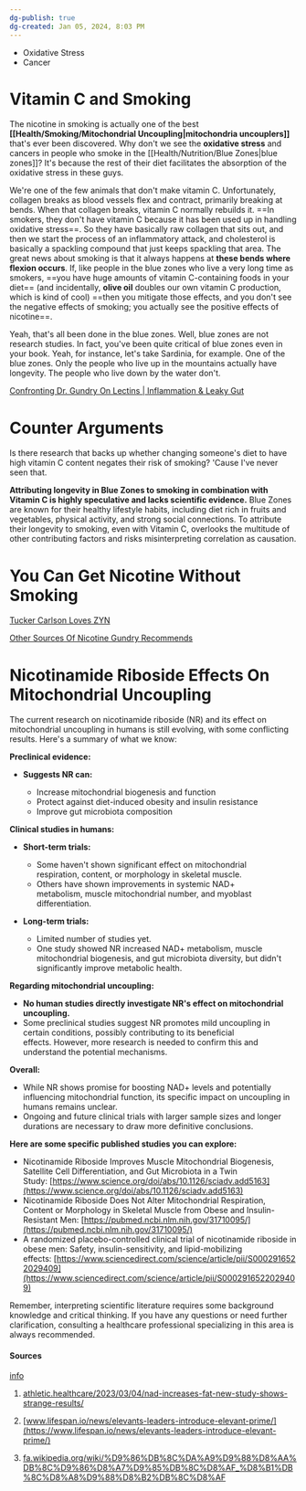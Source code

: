 ```yaml
---
dg-publish: true
dg-created: Jan 05, 2024, 8:03 PM
---
```


- Oxidative Stress
- Cancer

# Vitamin C and Smoking

The nicotine in smoking is actually one of the best **[[Health/Smoking/Mitochondrial Uncoupling\|mitochondria uncouplers]]** that's ever been discovered. Why don't we see the **oxidative stress** and cancers in people who smoke in the [[Health/Nutrition/Blue Zones\|blue zones]]? It's because the rest of their diet facilitates the absorption of the oxidative stress in these guys.

We're one of the few animals that don't make vitamin C. Unfortunately, collagen breaks as blood vessels flex and contract, primarily breaking at bends. When that collagen breaks, vitamin C normally rebuilds it. ==In smokers, they don't have vitamin C because it has been used up in handling oxidative stress==. So they have basically raw collagen that sits out, and then we start the process of an inflammatory attack, and cholesterol is basically a spackling compound that just keeps spackling that area. The great news about smoking is that it always happens at **these bends where flexion occurs**. If, like people in the blue zones who live a very long time as smokers, ==you have huge amounts of vitamin C-containing foods in your diet== (and incidentally, **olive oil** doubles our own vitamin C production, which is kind of cool) ==then you mitigate those effects, and you don't see the negative effects of smoking; you actually see the positive effects of nicotine==.


Yeah, that's all been done in the blue zones. Well, blue zones are not research studies. In fact, you've been quite critical of blue zones even in your book. Yeah, for instance, let's take Sardinia, for example. One of the blue zones. Only the people who live up in the mountains actually have longevity. The people who live down by the water don't.

[Confronting Dr. Gundry On Lectins | Inflammation & Leaky Gut](https://youtu.be/ZemkG6Vj7hc?si=a_04t5nmSiGEcX2T&t=283)
# Counter Arguments

Is there research that backs up whether changing someone's diet to have high vitamin C content negates their risk of smoking? 'Cause I've never seen that.

**Attributing longevity in Blue Zones to smoking in combination with Vitamin C is highly speculative and lacks scientific evidence.** Blue Zones are known for their healthy lifestyle habits, including diet rich in fruits and vegetables, physical activity, and strong social connections. To attribute their longevity to smoking, even with Vitamin C, overlooks the multitude of other contributing factors and risks misinterpreting correlation as causation.

# You Can Get Nicotine Without Smoking

[Tucker Carlson Loves ZYN](https://youtube.com/shorts/GB5wnYZk5bw?si=T3UJhCOdJjgtEqLr)

[Other Sources Of Nicotine Gundry Recommends](https://youtu.be/ZemkG6Vj7hc?si=Jm1VDsJMpJzekP9S&t=1093)
# Nicotinamide Riboside Effects On Mitochondrial Uncoupling

The current research on nicotinamide riboside (NR) and its effect on mitochondrial uncoupling in humans is still evolving, with some conflicting results. Here's a summary of what we know:

**Preclinical evidence:**

- **Suggests NR can:**
    
    - Increase mitochondrial biogenesis and function
    - Protect against diet-induced obesity and insulin resistance
    - Improve gut microbiota composition
    

**Clinical studies in humans:**

- **Short-term trials:**
    
    - Some haven't shown significant effect on mitochondrial respiration, content, or morphology in skeletal muscle.
    - Others have shown improvements in systemic NAD+ metabolism, muscle mitochondrial number, and myoblast differentiation.
    
- **Long-term trials:**
    
    - Limited number of studies yet.
    - One study showed NR increased NAD+ metabolism, muscle mitochondrial biogenesis, and gut microbiota diversity, but didn't significantly improve metabolic health.
    

**Regarding mitochondrial uncoupling:**

- **No human studies directly investigate NR's effect on mitochondrial uncoupling.**
- Some preclinical studies suggest NR promotes mild uncoupling in certain conditions, possibly contributing to its beneficial effects. However, more research is needed to confirm this and understand the potential mechanisms.

**Overall:**

- While NR shows promise for boosting NAD+ levels and potentially influencing mitochondrial function, its specific impact on uncoupling in humans remains unclear.
- Ongoing and future clinical trials with larger sample sizes and longer durations are necessary to draw more definitive conclusions.

**Here are some specific published studies you can explore:**

- Nicotinamide Riboside Improves Muscle Mitochondrial Biogenesis, Satellite Cell Differentiation, and Gut Microbiota in a Twin Study: [https://www.science.org/doi/abs/10.1126/sciadv.add5163](https://www.science.org/doi/abs/10.1126/sciadv.add5163)
- Nicotinamide Riboside Does Not Alter Mitochondrial Respiration, Content or Morphology in Skeletal Muscle from Obese and Insulin-Resistant Men: [https://pubmed.ncbi.nlm.nih.gov/31710095/](https://pubmed.ncbi.nlm.nih.gov/31710095/)
- A randomized placebo-controlled clinical trial of nicotinamide riboside in obese men: Safety, insulin-sensitivity, and lipid-mobilizing effects: [https://www.sciencedirect.com/science/article/pii/S0002916522029409](https://www.sciencedirect.com/science/article/pii/S0002916522029409)

Remember, interpreting scientific literature requires some background knowledge and critical thinking. If you have any questions or need further clarification, consulting a healthcare professional specializing in this area is always recommended.

#### Sources

[info](https://bard.google.com/faq#citation)

1. [athletic.healthcare/2023/03/04/nad-increases-fat-new-study-shows-strange-results/](https://athletic.healthcare/2023/03/04/nad-increases-fat-new-study-shows-strange-results/)
    
2. [www.lifespan.io/news/elevants-leaders-introduce-elevant-prime/](https://www.lifespan.io/news/elevants-leaders-introduce-elevant-prime/)
    
3. [fa.wikipedia.org/wiki/%D9%86%DB%8C%DA%A9%D9%88%D8%AA%DB%8C%D9%86%D8%A7%D9%85%DB%8C%D8%AF_%D8%B1%DB%8C%D8%A8%D9%88%D8%B2%DB%8C%D8%AF](https://fa.wikipedia.org/wiki/%D9%86%DB%8C%DA%A9%D9%88%D8%AA%DB%8C%D9%86%D8%A7%D9%85%DB%8C%D8%AF_%D8%B1%DB%8C%D8%A8%D9%88%D8%B2%DB%8C%D8%AF)